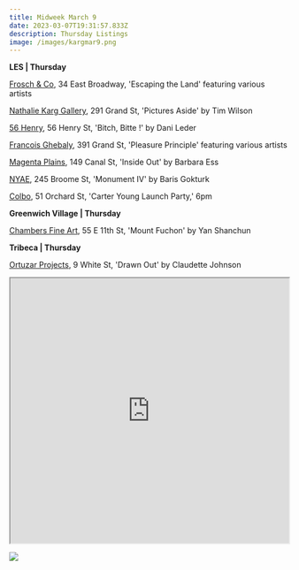 ```yaml
---
title: Midweek March 9
date: 2023-03-07T19:31:57.833Z
description: Thursday Listings
image: /images/kargmar9.png
---
```

**L﻿ES | Thursday**

[Frosch & Co](https://froschandco.com/current), 34 East Broadway, 'Escaping the Land' featuring various artists

[Nathalie Karg Gallery](https://nathaliekarg.com/exhibitions/68-pictures-aside-tim-wilson/overview/), 291 Grand St, 'Pictures Aside' by Tim Wilson

[56 Henry](https://56henry.nyc/exhibitions/bitch-bitte), 56 Henry St, 'Bitch, Bitte !' by Dani Leder

[Francois Ghebaly](http://ghebaly.com/pleasure-principle/), 391 Grand St, 'Pleasure Principle' featuring various artists

[Magenta Plains](https://magentaplains.com/exhibitions/barbara-ess-inside-out), 149 Canal St, 'Inside Out' by Barbara Ess 

[NYAE](https://www.nyartistsequity.org/all-events/baris-gokturk-monument-iv), 245 Broome St, 'Monument IV' by Baris Gokturk

[Colbo](instagram.com/colbo.nyc), 51 Orchard St, 'Carter Young Launch Party,' 6pm

**Greenwich Village | Thursday**

[Chambers Fine Art](http://www.chambersfineart.com/exhibitions/mount-fuchun), 55 E 11th St, 'Mount Fuchon' by Yan Shanchun

**T﻿ribeca | Thursday**

[Ortuzar Projects](https://www.ortuzarprojects.com/exhibitions/claudette-johnson-drawn-out-1), 9 White St, 'Drawn Out' by Claudette Johnson

<iframe src="https://www.google.com/maps/d/u/3/embed?mid=19ra3o6HLrBWwagBDzQb08g3loh_qCgE&ehbc=2E312F" width="100%" height="480"></iframe>

![](/images/ghebalymar9.png)